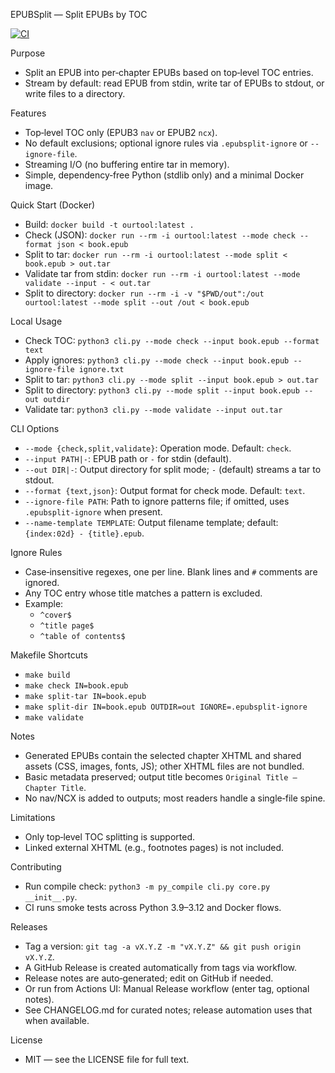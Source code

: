 EPUBSplit — Split EPUBs by TOC

[![CI](https://github.com/pedromatosonv/epubsplit/actions/workflows/ci.yml/badge.svg)](https://github.com/pedromatosonv/epubsplit/actions/workflows/ci.yml)

Purpose
- Split an EPUB into per‑chapter EPUBs based on top‑level TOC entries.
- Stream by default: read EPUB from stdin, write tar of EPUBs to stdout, or write files to a directory.

Features
- Top‑level TOC only (EPUB3 `nav` or EPUB2 `ncx`).
- No default exclusions; optional ignore rules via `.epubsplit-ignore` or `--ignore-file`.
- Streaming I/O (no buffering entire tar in memory).
- Simple, dependency‑free Python (stdlib only) and a minimal Docker image.

Quick Start (Docker)
- Build: `docker build -t ourtool:latest .`
- Check (JSON): `docker run --rm -i ourtool:latest --mode check --format json < book.epub`
- Split to tar: `docker run --rm -i ourtool:latest --mode split < book.epub > out.tar`
- Validate tar from stdin: `docker run --rm -i ourtool:latest --mode validate --input - < out.tar`
- Split to directory: `docker run --rm -i -v "$PWD/out":/out ourtool:latest --mode split --out /out < book.epub`

Local Usage
- Check TOC: `python3 cli.py --mode check --input book.epub --format text`
- Apply ignores: `python3 cli.py --mode check --input book.epub --ignore-file ignore.txt`
- Split to tar: `python3 cli.py --mode split --input book.epub > out.tar`
- Split to directory: `python3 cli.py --mode split --input book.epub --out outdir`
- Validate tar: `python3 cli.py --mode validate --input out.tar`

CLI Options
- `--mode {check,split,validate}`: Operation mode. Default: `check`.
- `--input PATH|-`: EPUB path or `-` for stdin (default).
- `--out DIR|-`: Output directory for split mode; `-` (default) streams a tar to stdout.
- `--format {text,json}`: Output format for check mode. Default: `text`.
- `--ignore-file PATH`: Path to ignore patterns file; if omitted, uses `.epubsplit-ignore` when present.
- `--name-template TEMPLATE`: Output filename template; default: `{index:02d} - {title}.epub`.

Ignore Rules
- Case‑insensitive regexes, one per line. Blank lines and `#` comments are ignored.
- Any TOC entry whose title matches a pattern is excluded.
- Example:
  - `^cover$`
  - `^title page$`
  - `^table of contents$`

Makefile Shortcuts
- `make build`
- `make check IN=book.epub`
- `make split-tar IN=book.epub`
- `make split-dir IN=book.epub OUTDIR=out IGNORE=.epubsplit-ignore`
- `make validate`

Notes
- Generated EPUBs contain the selected chapter XHTML and shared assets (CSS, images, fonts, JS); other XHTML files are not bundled.
- Basic metadata preserved; output title becomes `Original Title — Chapter Title`.
- No nav/NCX is added to outputs; most readers handle a single‑file spine.

Limitations
- Only top‑level TOC splitting is supported.
- Linked external XHTML (e.g., footnotes pages) is not included.

Contributing
- Run compile check: `python3 -m py_compile cli.py core.py __init__.py`.
- CI runs smoke tests across Python 3.9–3.12 and Docker flows.

Releases
- Tag a version: `git tag -a vX.Y.Z -m "vX.Y.Z" && git push origin vX.Y.Z`.
- A GitHub Release is created automatically from tags via workflow.
- Release notes are auto‑generated; edit on GitHub if needed.
 - Or run from Actions UI: Manual Release workflow (enter tag, optional notes).
 - See CHANGELOG.md for curated notes; release automation uses that when available.

License
- MIT — see the LICENSE file for full text.
